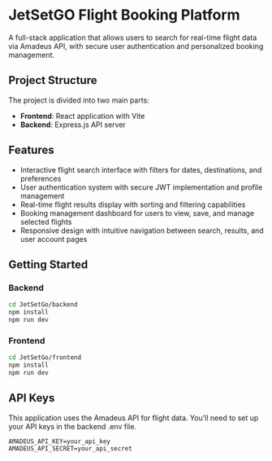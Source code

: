 # JetSetGO Flight Booking Platform

A full-stack application that allows users to search for real-time flight data via Amadeus API, with secure user authentication and personalized booking management.

## Project Structure

The project is divided into two main parts:

- **Frontend**: React application with Vite
- **Backend**: Express.js API server

## Features

- Interactive flight search interface with filters for dates, destinations, and preferences
- User authentication system with secure JWT implementation and profile management
- Real-time flight results display with sorting and filtering capabilities
- Booking management dashboard for users to view, save, and manage selected flights
- Responsive design with intuitive navigation between search, results, and user account pages

## Getting Started

### Backend

```bash
cd JetSetGo/backend
npm install
npm run dev
```

### Frontend

```bash
cd JetSetGo/frontend
npm install
npm run dev
```

## API Keys

This application uses the Amadeus API for flight data. You'll need to set up your API keys in the backend .env file.

```
AMADEUS_API_KEY=your_api_key
AMADEUS_API_SECRET=your_api_secret
```
